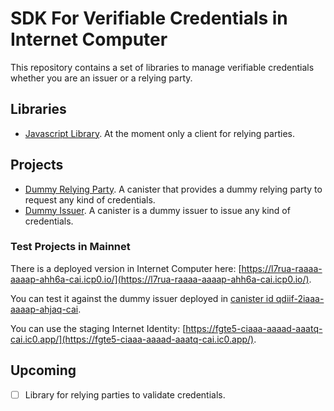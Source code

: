 # SDK For Verifiable Credentials in Internet Computer

This repository contains a set of libraries to manage verifiable credentials whether you are an issuer or a relying party.

## Libraries

- [Javascript Library](./js-library/README.md). At the moment only a client for relying parties.

## Projects

- [Dummy Relying Party](./dummy-relying-party/README.md). A canister that provides a dummy relying party to request any kind of credentials.
- [Dummy Issuer](./issuer/README.md). A canister is a dummy issuer to issue any kind of credentials.

### Test Projects in Mainnet

There is a deployed version in Internet Computer here: [https://l7rua-raaaa-aaaap-ahh6a-cai.icp0.io/](https://l7rua-raaaa-aaaap-ahh6a-cai.icp0.io/).

You can test it against the dummy issuer deployed in [canister id qdiif-2iaaa-aaaap-ahjaq-cai](https://dashboard.internetcomputer.org/canister/qdiif-2iaaa-aaaap-ahjaq-cai).

You can use the staging Internet Identity: [https://fgte5-ciaaa-aaaad-aaatq-cai.ic0.app/](https://fgte5-ciaaa-aaaad-aaatq-cai.ic0.app/).

## Upcoming

- [ ] Library for relying parties to validate credentials.
